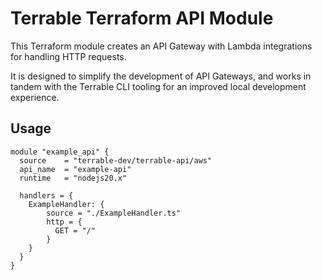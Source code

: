 # Terrable Terraform API Module

This Terraform module creates an API Gateway with Lambda integrations for handling HTTP requests.

It is designed to simplify the development of API Gateways, and works in tandem with the Terrable CLI
tooling for an improved local development experience.

## Usage

```hcl
module "example_api" {
  source    = "terrable-dev/terrable-api/aws"
  api_name  = "example-api"
  runtime   = "nodejs20.x"

  handlers = {
    ExampleHandler: {
        source = "./ExampleHandler.ts"
        http = {
          GET = "/"
        }
    }
  }
}
```
